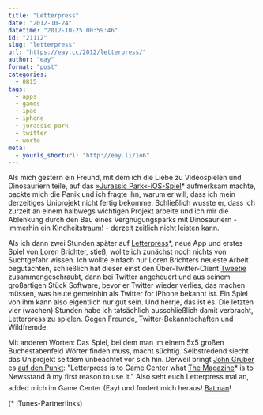 ```yaml
---
title: "Letterpress"
date: "2012-10-24"
datetime: "2012-10-25 00:59:46"
id: "21112"
slug: "letterpress"
url: "https://eay.cc/2012/letterpress/"
author: "eay"
format: "post"
categories:
  - 0815
tags:
  - apps
  - games
  - ipad
  - iphone
  - jurassic-park
  - twitter
  - worte
meta:
  - yourls_shorturl: "http://eay.li/1o6"
---
```


Als mich gestern ein Freund, mit dem ich die Liebe zu Videospielen und Dinosauriern teile, auf das [»Jurassic Park«-iOS-Spiel](https://itunes.apple.com/de/app/jurassic-park-builder/id499250722?mt=8&uo=4&at=11lohW)\* aufmerksam machte, packte mich die Panik und ich fragte ihn, warum er will, dass ich mein derzeitiges Uniprojekt nicht fertig bekomme. Schließlich wusste er, dass ich zurzeit an einem halbwegs wichtigen Projekt arbeite und ich mir die Ablenkung durch den Bau eines Vergnügungsparks mit Dinosauriern - immerhin ein Kindheitstraum! - derzeit zeitlich nicht leisten kann.

Als ich dann zwei Stunden später auf [Letterpress](https://itunes.apple.com/de/app/letterpress-word-game/id526619424?mt=8&uo=4&at=11lohW)\*, neue App und erstes Spiel von [Loren Brichter](https://twitter.com/lorenb), stieß, wollte ich zunächst noch nichts von Suchtgefahr wissen. Ich wollte einfach nur Loren Brichters neueste Arbeit begutachten, schließlich hat dieser einst den Über-Twitter-Client [Tweetie](http://en.wikipedia.org/wiki/Tweetie) zusammengeschraubt, dann bei Twitter angeheuert und aus seinem großartigen Stück Software, bevor er Twitter wieder verlies, das machen müssen, was heute gemeinhin als Twitter for iPhone bekannt ist. Ein Spiel von ihm kann also eigentlich nur gut sein. Und herrje, das ist es. Die letzten vier (wachen) Stunden habe ich tatsächlich ausschließlich damit verbracht, Letterpress zu spielen. Gegen Freunde, Twitter-Bekanntschaften und Wildfremde.

Mit anderen Worten: Das Spiel, bei dem man im einem 5x5 großen Buchestabenfeld Wörter finden muss, macht süchtig. Selbstredend siecht das Uniprojekt seitdem unbeachtet vor sich hin. Derweil bringt [John Gruber](http://daringfireball.net/) es [auf den Punkt](http://daringfireball.net/linked/2012/10/24/letterpress): "Letterpress is to Game Center what [The Magazine](https://itunes.apple.com/de/app/the-magazine./id557744510?mt=8&uo=4&at=11lohW)\* is to Newsstand â my first reason to use it." Also seht euch Letterpress mal an, added mich im Game Center (Eay) und fordert mich heraus! [Batman](https://twitter.com/Eay/status/261210748775182336/photo/1/large)!

(\* iTunes-Partnerlinks)
